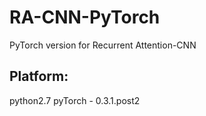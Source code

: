 # RA-CNN-PyTorch
PyTorch version for Recurrent Attention-CNN

## Platform:
python2.7
pyTorch - 0.3.1.post2
